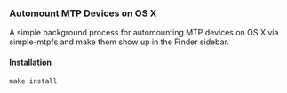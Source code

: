 ### Automount MTP Devices on OS X ###

A simple background process for automounting MTP devices on OS X via simple-mtpfs and make them show up in the Finder sidebar.

#### Installation ####

	make install
